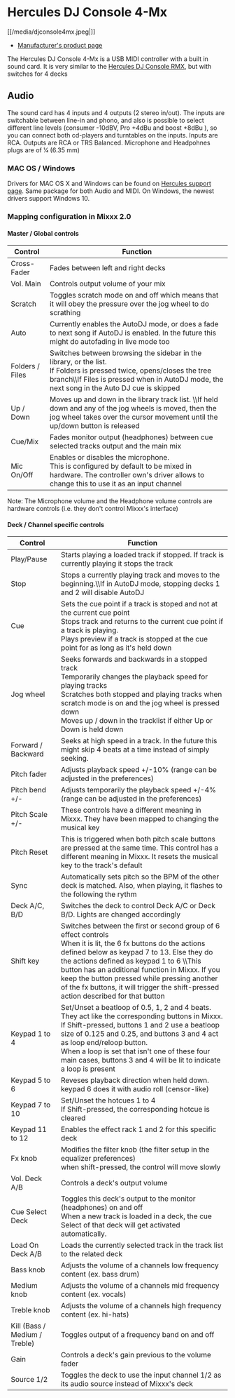 # Hercules DJ Console 4-Mx

[[/media/djconsole4mx.jpeg|]]

  - [Manufacturer's product
    page](http://www.hercules.com/us/DJ-Music/bdd/p/141/dj-console-4-mx/)

The Hercules DJ Console 4-Mx is a USB MIDI controller with a built in
sound card. It is very similar to the [Hercules DJ Console
RMX](Hercules%20DJ%20Console%20RMX), but with switches for 4 decks

## Audio

The sound card has 4 inputs and 4 outputs (2 stereo in/out). The inputs
are switchable between line-in and phono, and also is possible to select
different line levels (consumer -10dBV, Pro +4dBu and boost +8dBu ), so
you can connect both cd-players and turntables on the inputs. Inputs are
RCA. Outputs are RCA or TRS Balanced. Microphone and Headpohnes plugs
are of 1⁄4 (6.35 mm)

### MAC OS / Windows

Drivers for MAC OS X and Windows can be found on [Hercules support
page](http://ts.hercules.com/eng/index.php?pg=view_files&gid=17&fid=62&pid=263&cid=1).
Same package for both Audio and MIDI. On Windows, the newest drivers
support Windows 10.

### Mapping configuration in Mixxx 2.0

#### Master / Global controls

<table>
<thead>
<tr class="header">
<th>Control</th>
<th>Function</th>
</tr>
</thead>
<tbody>
<tr class="odd">
<td>Cross-Fader</td>
<td>Fades between left and right decks</td>
</tr>
<tr class="even">
<td>Vol. Main</td>
<td>Controls output volume of your mix</td>
</tr>
<tr class="odd">
<td>Scratch</td>
<td>Toggles scratch mode on and off which means that it will obey the pressure over the jog wheel to do scrathing</td>
</tr>
<tr class="even">
<td>Auto</td>
<td>Currently enables the AutoDJ mode, or does a fade to next song if AutoDJ is enabled. In the future this might do autofading in live mode too</td>
</tr>
<tr class="odd">
<td>Folders / Files</td>
<td>Switches between browsing the sidebar in the library, or the list.<br />
If Folders is pressed twice, opens/closes the tree branch\\If Files is pressed when in AutoDJ mode, the next song in the Auto DJ cue is skipped</td>
</tr>
<tr class="even">
<td>Up / Down</td>
<td>Moves up and down in the library track list. \\If held down and any of the jog wheels is moved, then the jog wheel takes over the cursor movement until the up/down button is released</td>
</tr>
<tr class="odd">
<td>Cue/Mix</td>
<td>Fades monitor output (headphones) between cue selected tracks output and the main mix</td>
</tr>
<tr class="even">
<td>Mic On/Off</td>
<td>Enables or disables the microphone.<br />
This is configured by default to be mixed in hardware. The controller own's driver allows to change this to use it as an input channel</td>
</tr>
</tbody>
</table>

Note: The Microphone volume and the Headphone volume controls are
hardware controls (i.e. they don't control Mixxx's interface)

#### Deck / Channel specific controls

<table>
<thead>
<tr class="header">
<th>Control</th>
<th>Function</th>
</tr>
</thead>
<tbody>
<tr class="odd">
<td>Play/Pause</td>
<td>Starts playing a loaded track if stopped. If track is currently playing it stops the track</td>
</tr>
<tr class="even">
<td>Stop</td>
<td>Stops a currently playing track and moves to the beginning.\\If in AutoDJ mode, stopping decks 1 and 2 will disable AutoDJ</td>
</tr>
<tr class="odd">
<td>Cue</td>
<td>Sets the cue point if a track is stoped and not at the current cue point<br />
Stops track and returns to the current cue point if a track is playing.<br />
Plays preview if a track is stopped at the cue point for as long as it's held down</td>
</tr>
<tr class="even">
<td>Jog wheel</td>
<td>Seeks forwards and backwards in a stopped track<br />
Temporarily changes the playback speed for playing tracks<br />
Scratches both stopped and playing tracks when scratch mode is on and the jog wheel is pressed down<br />
Moves up / down in the tracklist if either Up or Down is held down</td>
</tr>
<tr class="odd">
<td>Forward / Backward</td>
<td>Seeks at high speed in a track. In the future this might skip 4 beats at a time instead of simply seeking.</td>
</tr>
<tr class="even">
<td>Pitch fader</td>
<td>Adjusts playback speed +/-10% (range can be adjusted in the preferences)</td>
</tr>
<tr class="odd">
<td>Pitch bend +/-</td>
<td>Adjusts temporarily the playback speed +/-4% (range can be adjusted in the preferences)</td>
</tr>
<tr class="even">
<td>Pitch Scale +/-</td>
<td>These controls have a different meaning in Mixxx. They have been mapped to changing the musical key</td>
</tr>
<tr class="odd">
<td>Pitch Reset</td>
<td>This is triggered when both pitch scale buttons are pressed at the same time. This control has a different meaning in Mixxx. It resets the musical key to the track's default</td>
</tr>
<tr class="even">
<td>Sync</td>
<td>Automatically sets pitch so the BPM of the other deck is matched. Also, when playing, it flashes to the following the rythm</td>
</tr>
<tr class="odd">
<td>Deck A/C, B/D</td>
<td>Switches the deck to control Deck A/C or Deck B/D. Lights are changed accordingly</td>
</tr>
<tr class="even">
<td>Shift key</td>
<td>Switches between the first or second group of 6 effect controls<br />
When it is lit, the 6 fx buttons do the actions defined below as keypad 7 to 13. Else they do the actions defined as keypad 1 to 6 \\This button has an additional function in Mixxx. If you keep the button pressed while pressing another of the fx buttons, it will trigger the shift-pressed action described for that button</td>
</tr>
<tr class="odd">
<td>Keypad 1 to 4</td>
<td>Set/Unset a beatloop of 0.5, 1, 2 and 4 beats. They act like the corresponding buttons in Mixxx.<br />
If Shift-pressed, buttons 1 and 2 use a beatloop size of 0.125 and 0.25, and buttons 3 and 4 act as loop end/reloop button.<br />
When a loop is set that isn't one of these four main cases, buttons 3 and 4 will be lit to indicate a loop is present</td>
</tr>
<tr class="even">
<td>Keypad 5 to 6</td>
<td>Reveses playback direction when held down. keypad 6 does it with audio roll (censor-like)</td>
</tr>
<tr class="odd">
<td>Keypad 7 to 10</td>
<td>Set/Unset the hotcues 1 to 4<br />
If Shift-pressed, the corresponding hotcue is cleared</td>
</tr>
<tr class="even">
<td>Keypad 11 to 12</td>
<td>Enables the effect rack 1 and 2 for this specific deck</td>
</tr>
<tr class="odd">
<td>Fx knob</td>
<td>Modifies the filter knob (the filter setup in the equalizer preferences)<br />
when shift-pressed, the control will move slowly</td>
</tr>
<tr class="even">
<td>Vol. Deck A/B</td>
<td>Controls a deck's output volume</td>
</tr>
<tr class="odd">
<td>Cue Select Deck</td>
<td>Toggles this deck's output to the monitor (headphones) on and off<br />
When a new track is loaded in a deck, the cue Select of that deck will get activated automatically.</td>
</tr>
<tr class="even">
<td>Load On Deck A/B</td>
<td>Loads the currently selected track in the track list to the related deck</td>
</tr>
<tr class="odd">
<td>Bass knob</td>
<td>Adjusts the volume of a channels low frequency content (ex. bass drum)</td>
</tr>
<tr class="even">
<td>Medium knob</td>
<td>Adjusts the volume of a channels mid frequency content (ex. vocals)</td>
</tr>
<tr class="odd">
<td>Treble knob</td>
<td>Adjusts the volume of a channels high frequency content (ex. hi-hats)</td>
</tr>
<tr class="even">
<td>Kill (Bass / Medium / Treble)</td>
<td>Toggles output of a frequency band on and off</td>
</tr>
<tr class="odd">
<td>Gain</td>
<td>Controls a deck's gain previous to the volume fader</td>
</tr>
<tr class="even">
<td>Source 1/2</td>
<td>Toggles the deck to use the input channel 1/2 as its audio source instead of Mixxx's deck</td>
</tr>
</tbody>
</table>
